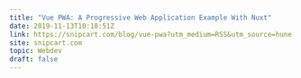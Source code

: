 ```yaml
---
title: "Vue PWA: A Progressive Web Application Example With Nuxt"
date: 2019-11-13T10:18:51Z
link: https://snipcart.com/blog/vue-pwa?utm_medium=RSS&utm_source=hune
site: snipcart.com
topic: Webdev
draft: false
---
```

